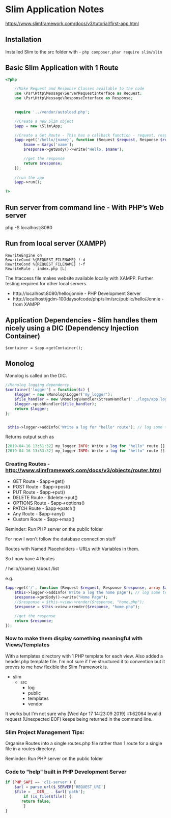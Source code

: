 
# Slim Application Notes

https://www.slimframework.com/docs/v3/tutorial/first-app.html

## Installation

Installed Slim to the src folder with - ```php composer.phar require slim/slim```

## Basic Slim Application with 1 Route

```php
<?php 

    //Make Request and Response Classes available to the code
    use \Psr\Http\Message\ServerRequestInterface as Request;
    use \Psr\Http\Message\ResponseInterface as Response;

    
    require '../vendor/autoload.php';

    //Create a new Slim object
    $app = new \Slim\App;

    //Create a Get Route - This has a callback function - request, response, array of arguments.
    $app->get('/hello/{name}', function (Request $request, Response $response, array $args) {
        $name = $args['name'];
        $response->getBody()->write("Hello, $name");

        //get the response
        return $response;
    });
    
    //run the app
    $app->run();

?>
```

## Run server from command line - With PHP’s Web server

php -S localhost:8080

## Run from local server (XAMPP)

```.htaccess
RewriteEngine on
RewriteCond %{REQUEST_FILENAME} !-d
RewriteCond %{REQUEST_FILENAME} !-f
RewriteRule . index.php [L]
```

The htaccess file makes website available locally with XAMPP.  Further testing required for other local servers.
+ http://localhost:8080/hello/jonnie - PHP Development Server
+ http://localhost/jgdm-100daysofcode/php/slim/src/public/hello/Jonnie - from XAMPP

## Application Dependencies - Slim handles them nicely using a DIC (Dependency Injection Container) 

```$container = $app->getContainer();```

## Monolog

Monolog is called on the DIC.

```php
//Monolog logging dependency.
$container['logger'] = function($c) {
    $logger = new \Monolog\Logger('my_logger');
    $file_handler = new \Monolog\Handler\StreamHandler('../logs/app.log');
    $logger->pushHandler($file_handler);
    return $logger;
};


 $this->logger->addInfo('Write a log for "hello" route'); // log some text on the route
```

Returns output such as 

```php
[2019-04-16 13:51:32] my_logger.INFO: Write a log for "hello" route [] []
[2019-04-16 13:53:32] my_logger.INFO: Write a log for "hello" route [] []

```

### Creating Routes - http://www.slimframework.com/docs/v3/objects/router.html

+ GET Route -  $app->get()
+ POST Route -  $app->post()
+ PUT Route -  $app->put()
+ DELETE Route -  $delete->put()
+ OPTIONS Route -  $app->options()
+ PATCH Route -  $app->patch()
+ Any Route -  $app->any()
+ Custom Route -  $app->map()

Reminder: Run PHP server on the public folder

For now I won't follow the database connection stuff

Routes with Named Placeholders - URLs with Variables in them.

So I now have 4 Routes

/
hello/{name}
/about
/list

e.g. 

```php 
$app->get('/', function (Request $request, Response $response, array $args) {    
    $this->logger->addInfo('Write a log the home page'); // log some text on the route
    $response->getBody()->write("Home Page");
    //$response = $this->view->render($response, "home.php");
    $response = $this->view->render($response, "home.php");

    //get the response
    return $response;
});
```

### Now to make them display something meaningful with Views/Templates

With a templates directory with 1 PHP template for each view. Also added a header.php template file.  I'm not sure if I've structured it to convention but it proves to me how flexible the Slim Framework is.

+ slim
    + src
        + log
        + public
        + templates
        + vendor

It works but I'm not sure why [Wed Apr 17 14:23:09 2019] ::1:62064 Invalid request (Unexpected EOF) keeps being returned in the command line.

### Slim Project Management Tips: 

Organise Routes into a single routes.php file rather than 1 route for a single file in a routes directory.

Reminder: Run PHP server on the public folder

### Code to "help" built in PHP Development Server 

```php
if (PHP_SAPI == 'cli-server') {
	$url = parse_url($_SERVER['REQUEST_URI']
	$file = __DIR__ . $url['path'];
        if (is_file($file)) {
	   return false;
        }
}
```